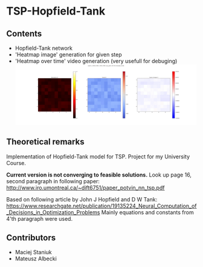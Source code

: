 # TSP-Hopfield-Tank

## Contents
* Hopfield-Tank network
* 'Heatmap image' generation for given step
* 'Heatmap over time' video generation (very usefull for debuging)
![Alt Text](https://github.com/MacStan/TSP-Hopfield-Tank/blob/master/res/output.gif)

## Theoretical remarks
Implementation of Hopfield-Tank model for TSP. Project for my University Course.

**Current version is not converging to feasible solutions.**
Look up page 16, second paragraph in following paper:
http://www.iro.umontreal.ca/~dift6751/paper_potvin_nn_tsp.pdf

Based on following article by John J Hopfield and D W Tank:
https://www.researchgate.net/publication/19135224_Neural_Computation_of_Decisions_in_Optimization_Problems
Mainly equations and constants from 4'th paragraph were used.

## Contributors
* Maciej Staniuk
* Mateusz Albecki




